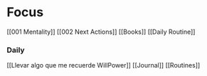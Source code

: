 
# Focus

[[001 Mentality]]
[[002 Next Actions]]
[[Books]]
[[Daily Routine]]
### Daily 
[[Llevar algo que me recuerde WillPower]]
[[Journal]]
[[Routines]]
